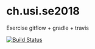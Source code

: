 # ch.usi.se2018
Exercise gitflow + gradle + travis

[![Build Status](https://travis-ci.com/valerio65/ch.usi.se2018.test.svg?branch=master)](https://travis-ci.com/valerio65/ch.usi.se2018.test)
